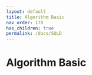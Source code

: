 ```yaml
---
layout: default
title: Algorithm Basic
nav_order: 170
has_children: true
permalink: /docs/SQLD
---
```


# Algorithm Basic
